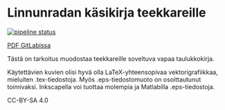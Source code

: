 # Linnunradan käsikirja teekkareille

[![pipeline status](https://gitlab.com/AgenttiX/compendium/badges/master/pipeline.svg)](https://gitlab.com/AgenttiX/compendium/commits/master)

[PDF GitLabissa](https://gitlab.com/AgenttiX/compendium)

Tästä on tarkoitus muodostaa teekkareille soveltuva vapaa taulukkokirja.

Käytettävien kuvien olisi hyvä olla LaTeX-yhteensopivaa vektorigrafiikkaa, mieluiten .tex-tiedostoja. Myös .eps-tiedostomuoto on osoittautunut toimivaksi. Inkscapella voi tuottaa molempia ja Matlabilla .eps-tiedostoja.

CC-BY-SA 4.0
